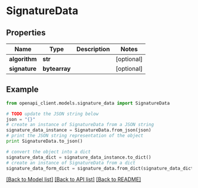 # SignatureData


## Properties
Name | Type | Description | Notes
------------ | ------------- | ------------- | -------------
**algorithm** | **str** |  | [optional] 
**signature** | **bytearray** |  | [optional] 

## Example

```python
from openapi_client.models.signature_data import SignatureData

# TODO update the JSON string below
json = "{}"
# create an instance of SignatureData from a JSON string
signature_data_instance = SignatureData.from_json(json)
# print the JSON string representation of the object
print SignatureData.to_json()

# convert the object into a dict
signature_data_dict = signature_data_instance.to_dict()
# create an instance of SignatureData from a dict
signature_data_form_dict = signature_data.from_dict(signature_data_dict)
```
[[Back to Model list]](../README.md#documentation-for-models) [[Back to API list]](../README.md#documentation-for-api-endpoints) [[Back to README]](../README.md)


